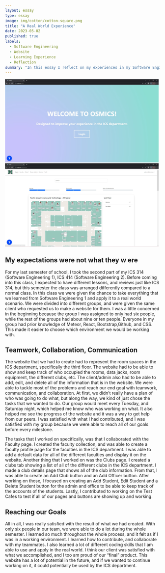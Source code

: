 ```yaml
---
layout: essay
type: essay
image: img/cotton/cotton-square.png
title: "A Real World Experience"
date: 2023-05-02
published: true
labels:
  - Software Engineering
  - Website
  - Learning Experience
  - Reflection
summary: "In this essay I reflect on my experiences in my Software Engineering 2 class."
---
```


<div class="d-flex align-content-row justify-content-around"> 
  <img width="500px" class="d-flex justify-content-start" src="../img/front.JPG">
  <img width="500px" class="d-flex justify-content-end" src="../img/website.JPG">
</div>

## My expectations were not what they w ere

For my last semester of school, I took the second part of my ICS 314 (Software Engineering 1), ICS 414 (Software Engineering 2). Before coming into this class, I expected to have different lessons, and reviews just like ICS 314, but this semester the class was arranged differently compared to a normal class. In this class we were given the chance to take everything that we learned from Software Engineering 1 and apply it to a real world scenario. We were divided into different groups, and were given the same client who requested us to make a website for them. I was a little concerned in the beginning because the group I was assigned to only had six people, while the rest of the groups had about nine or ten people. Everyone in my group had prior knowledge of Meteor, React, Bootstrap,Github, and CSS. This made it easier to choose which environment we would be working with. 

## Teamwork, Collaboration, Communication

The website that we had to create had to represent the room spaces in the ICS department, specifically the third floor. The website had to be able to show and keep track of who occupied the rooms, data jacks, room equipment, the different clubs, etc. The client/admin also had to be able to add, edit, and delete all of the information that is in the website. We were able to tackle most of the problems and reach our end goal with teamwork, communication, and collaboration. At first, we didn’t really have a plan of who was going to do what, but along the way, we kind of just chose the tasks that we wanted to do. Our group would meet every Tuesday, and Saturday night, which helped me know who was working on what. It also helped me see the progress of the website and it was a way to get help from our peers. I was satisfied with what I had contributed, and I was satisfied with my group because we were able to reach all of our goals before every milestone. 

The tasks that I worked on specifically, was that I collaborated with the Faculty page. I created the faculty collection, and was able to create a faculty profile page for the faculties in the ICS department. I was able to add a default data for all of the different faculties and display it on the website. Another thing that I worked on was the Clubs page. I created a clubs tab showing a list of all of the different clubs in the ICS department. I made a club details page that shows all of the club information. From that, I was able to create an Add Club button and an Add Officer button. After working on those, I focused on creating an Add Student, Edit Student and a Delete Student button for the admin and office to be able to keep track of the accounts of the students. Lastly, I contributed to working on the Test Cafes to test if all of our pages and buttons are showing up and working.


## Reaching our Goals

All in all, I was really satisfied with the result of what we had created. With only six people in our team, we were able to do a lot during the whole semester. I learned so much throughout the whole process, and it felt as if I was in a working environment. I learned how to contribute, and collaborate with my teammates. I also learned a lot of different coding skills that I am able to use and apply in the real world. I think our client was satisfied with what we accomplished, and I too am proud of our “final” product. This website has a lot of potential in the future, and if we wanted to continue working on it, it could potentially be used by the ICS department. 

